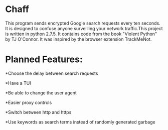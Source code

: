 Chaff
=====

This program sends encrypted Google search requests every ten seconds. It is designed to confuse anyone surveilling your 
network traffic.This project is written in python 2.7.5. It contains code from the book "Violent Python" by TJ O'Connor. 
It was inspired by the browser extension TrackMeNot.

Planned Features:
=====
*Choose the delay between search requests

*Have a TUI

*Be able to change the user agent

*Easier proxy controls

*Switch between http and https

*Use keywords as search terms instead of randomly generated garbage
